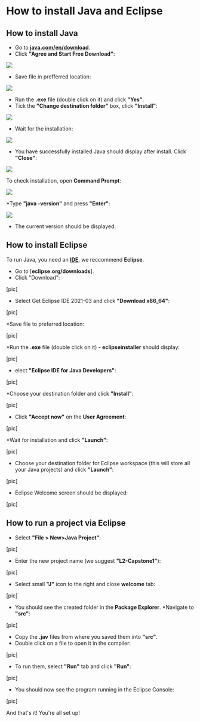 # How to install Java and Eclipse

## How to install Java

* Go to [**java.com/en/download**](https://www.java.com/en/download/).
* Click **"Agree and Start Free Download"**:

![](Java-install-images/1.jpg)

* Save file in prefferred location:

![](Java-install-images/2.jpg)

* Run the **.exe** file (double click on it) and click **"Yes"**.
* Tick the **"Change destination folder"** box, click **"Install"**:

![](Java-install-images/3.jpg)

* Wait for the installation:

![](Java-install-images/4.jpg)

* You have successfully installed Java should display after install. Click **"Close"**:

![](Java-install-images/5.jpg)
 	
To check installation, open **Command Prompt**:

![](Java-install-images/6.jpg)

*Type **"java -version"** and press **"Enter"**:

![](Java-install-images/7.jpg)

* The current version should be displayed.

## How to install Eclipse

To run Java, you need an [**IDE**](https://www.codecademy.com/articles/what-is-an-ide), we reccommend **Eclipse**.

* Go to [**eclipse.org/downloads**].
* Click "Download":

[pic]

* Select Get Eclipse IDE 2021-03 and click **"Download x86_64"**:

[pic]

*Save file to preferred location:

[pic]
	
*Run the **.exe** file (double click on it) - **eclipseinstaller** should display:

[pic]

* elect **"Eclipse IDE for Java Developers"**:

[pic]

*Choose your destination folder and click **"Install"**:

[pic]

* Click **"Accept now"** on the **User Agreement**:

[pic]

*Wait for installation and click **"Launch"**:

[pic]

* Choose your destination folder for Eclipse workspace (this will store all your Java projects) and click **"Launch"**:

[pic]

* Eclipse Welcome screen should be displayed:

[pic]


## How to run a project via Eclipse

* Select **"File > New>Java Project"**:

[pic]

* Enter the new project name (we suggest **"L2-Capstone1"**):

[pic]

* Select small **"J"** icon to the right and close **welcome** tab:

[pic]

* You should see the created folder in the **Package Explorer**.
*Navigate to **"src"**:

[pic]
	
* Copy the **.jav** files from where you saved them into **"src"**.
* Double click on a file to open it in the compiler:

[pic]

* To run them, select **"Run"** tab and click **"Run"**:

[pic]

* You should now see the program running in the Eclipse Console:

[pic]

And that's it! You're all set up!
